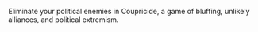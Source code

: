 Eliminate your political enemies in Coupricide, a game of bluffing, unlikely alliances, and political extremism.